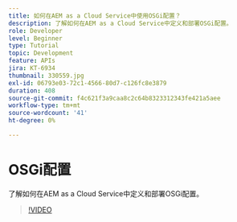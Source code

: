 ```yaml
---
title: 如何在AEM as a Cloud Service中使用OSGi配置？
description: 了解如何在AEM as a Cloud Service中定义和部署OSGi配置。
role: Developer
level: Beginner
type: Tutorial
topic: Development
feature: APIs
jira: KT-6934
thumbnail: 330559.jpg
exl-id: 06793e03-72c1-4566-80d7-c126fc8e3879
duration: 408
source-git-commit: f4c621f3a9caa8c2c64b8323312343fe421a5aee
workflow-type: tm+mt
source-wordcount: '41'
ht-degree: 0%

---
```


# OSGi配置

了解如何在AEM as a Cloud Service中定义和部署OSGi配置。

>[!VIDEO](https://video.tv.adobe.com/v/345870?quality=12&learn=on&captions=chi_hans)
